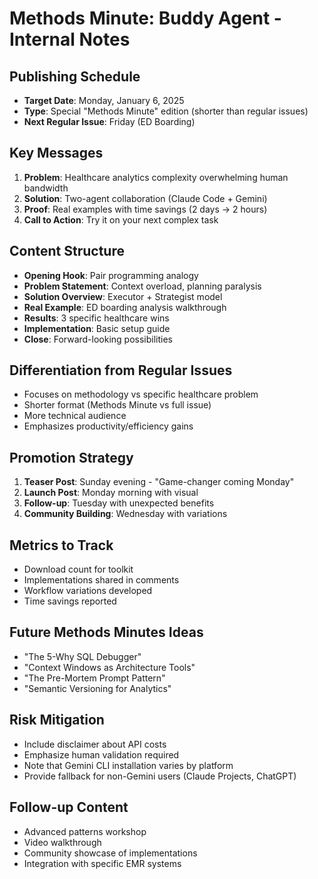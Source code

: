 # Methods Minute: Buddy Agent - Internal Notes

## Publishing Schedule
- **Target Date**: Monday, January 6, 2025
- **Type**: Special "Methods Minute" edition (shorter than regular issues)
- **Next Regular Issue**: Friday (ED Boarding)

## Key Messages
1. **Problem**: Healthcare analytics complexity overwhelming human bandwidth
2. **Solution**: Two-agent collaboration (Claude Code + Gemini)
3. **Proof**: Real examples with time savings (2 days → 2 hours)
4. **Call to Action**: Try it on your next complex task

## Content Structure
- **Opening Hook**: Pair programming analogy
- **Problem Statement**: Context overload, planning paralysis
- **Solution Overview**: Executor + Strategist model
- **Real Example**: ED boarding analysis walkthrough
- **Results**: 3 specific healthcare wins
- **Implementation**: Basic setup guide
- **Close**: Forward-looking possibilities

## Differentiation from Regular Issues
- Focuses on methodology vs specific healthcare problem
- Shorter format (Methods Minute vs full issue)
- More technical audience
- Emphasizes productivity/efficiency gains

## Promotion Strategy
1. **Teaser Post**: Sunday evening - "Game-changer coming Monday"
2. **Launch Post**: Monday morning with visual
3. **Follow-up**: Tuesday with unexpected benefits
4. **Community Building**: Wednesday with variations

## Metrics to Track
- Download count for toolkit
- Implementations shared in comments
- Workflow variations developed
- Time savings reported

## Future Methods Minutes Ideas
- "The 5-Why SQL Debugger"
- "Context Windows as Architecture Tools"
- "The Pre-Mortem Prompt Pattern"
- "Semantic Versioning for Analytics"

## Risk Mitigation
- Include disclaimer about API costs
- Emphasize human validation required
- Note that Gemini CLI installation varies by platform
- Provide fallback for non-Gemini users (Claude Projects, ChatGPT)

## Follow-up Content
- Advanced patterns workshop
- Video walkthrough
- Community showcase of implementations
- Integration with specific EMR systems